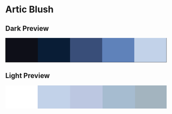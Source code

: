 # Artic Blush
## Dark Preview
<img align="center" src="https://github.com/articblush/.github/blob/main/src/articblushdark.png">

## Light Preview
<img align="center" src="https://github.com/articblush/.github/blob/main/src/articblushlight.png">
